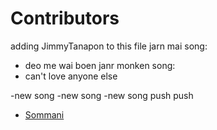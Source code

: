 # Contributors
 adding  JimmyTanapon  to this file
jarn mai song:
- deo me wai boen
janr monken song:
- can't love anyone else

-new song
-new song
-new song push push
- [Sommani](sommani@github.com)
